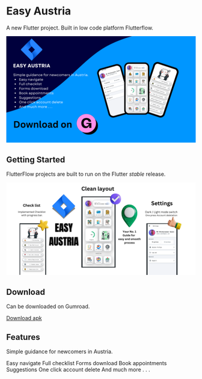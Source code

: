 # Easy Austria

A new Flutter project. Built in low code platform Flutterflow.

![alt text](<EASY AUSTRIA.png>)

## Getting Started

FlutterFlow projects are built to run on the Flutter _stable_ release.

![alt text](<Your paragraph text.png>)

## Download

Can be downloaded on Gumroad.

[Download apk](https://msumon.gumroad.com/l/easy-austria)


## Features

Simple guidance for newcomers in Austria.

Easy navigate
Full checklist
Forms download
Book appointments
Suggestions
One click account delete
And much more . . . 